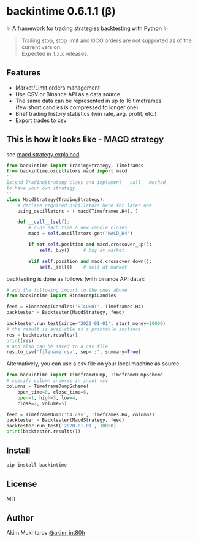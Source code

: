 # backintime 0.6.1.1 (β)
✨ A framework for trading strategies backtesting with Python ✨  
> Trailing stop, stop limit and OCO
orders are not supported as of the current version.  
Expected in 1.x.x releases.   

## Features
- Market/Limit orders management
- Use CSV or Binance API as a data source
- The same data can be represented in up to 16 timeframes  
    (few short candles is compressed to longer one)
- Brief trading history statistics (win rate, avg. profit, etc.)
- Export trades to csv

## This is how it looks like - MACD strategy
see [macd strategy explained]
```py
from backintime import TradingStrategy, Timeframes
from backintime.oscillators.macd import macd
'''
Extend TradingStrategy class and implement __call__ method
to have your own strategy
'''
class MacdStrategy(TradingStrategy):
    # declare required oscillators here for later use
    using_oscillators = ( macd(Timeframes.H4), )

    def __call__(self):
        # runs each time a new candle closes
        macd = self.oscillators.get('MACD_H4')

        if not self.position and macd.crossover_up():
            self._buy()     # buy at market

        elif self.position and macd.crossover_down():
            self._sell()    # sell at market
```
backtesting is done as follows (with binance API data):
```py
# add the following import to the ones above
from backintime import BinanceApiCandles

feed = BinanceApiCandles('BTCUSDT', Timeframes.H4)
backtester = Backtester(MacdStrategy, feed)

backtester.run_test(since='2020-01-01', start_money=10000)
# the result is available as a printable instance
res = backtester.results()
print(res)
# and also can be saved to a csv file
res.to_csv('filename.csv', sep=';', summary=True)
```
Alternatively, you can use a csv file on your local machine as source
```py
from backintime import TimeframeDump, TimeframeDumpScheme
# specify column indexes in input csv
columns = TimeframeDumpScheme(
    open_time=0, close_time=6,
    open=1, high=3, low=4,
    close=2, volume=5)

feed = TimeframeDump('h4.csv', Timeframes.H4, columns)
backtester = Backtester(MacdStrategy, feed)
backtester.run_test('2020-01-01', 10000)
print(backtester.results())
```

## Install
```sh
pip install backintime
```

## License

MIT

## Author

 Akim Mukhtarov [@akim_int80h]


[@akim_int80h]: <https://t.me/akim_int80h>
[macd strategy explained]: <https://www.investopedia.com/terms/m/macd.asp#:~:text=Moving%20average%20convergence%20divergence%20(MACD)%20is%20a%20trend%2Dfollowing,averages%20of%20a%20security's%20price.&text=Traders%20may%20buy%20the%20security,crosses%20below%20the%20signal%20line.>
